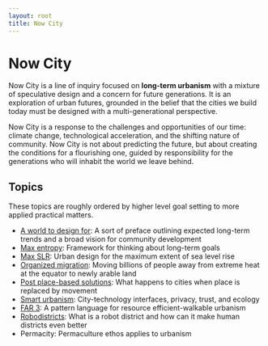 ```yaml
---
layout: root
title: Now City
---
```

# Now City

Now City is a line of inquiry focused on **long-term urbanism** with a mixture of speculative design and a concern for future generations. It is an exploration of urban futures, grounded in the belief that the cities we build today must be designed with a multi-generational perspective. 

Now City is a response to the challenges and opportunities of our time: climate change, technological acceleration, and the shifting nature of community. Now City is not about predicting the future, but about creating the conditions for a flourishing one, guided by responsibility for the generations who will inhabit the world we leave behind.

## Topics

These topics are roughly ordered by higher level goal setting to more applied practical matters.

- <a href="./A%20world%20to%20design%20for">A world to design for</a>: A sort of preface outlining expected long-term trends and a broad vision for community development
- <a href="./Max%20entropy">Max entropy</a>: Framework for thinking about long-term goals
- <a href="./Max%20SLR">Max SLR</a>: Urban design for the maximum extent of sea level rise
- <a href="./Organized-migration">Organized migration</a>: Moving billions of people away from extreme heat at the equator to newly arable land
- <a href="./Post-place-based-solutions">Post place-based solutions</a>: What happens to cities when place is replaced by movement
- <a href="./Smart%20urbanism">Smart urbanism</a>: City-technology interfaces, privacy, trust, and ecology
- <a href="./FAR%203">FAR 3</a>: A pattern language for resource efficient-walkable urbanism
- <a href="./Robodistricts">Robodistricts</a>: What is a robot district and how can it make human districts even better
- Permacity: Permaculture ethos applies to urbanism
